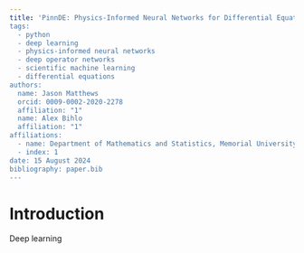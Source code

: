 ```yaml
---
title: 'PinnDE: Physics-Informed Neural Networks for Differential Equations
tags:
  - python
  - deep learning
  - physics-informed neural networks
  - deep operator networks
  - scientific machine learning
  - differential equations
authors:
  name: Jason Matthews
  orcid: 0009-0002-2020-2278
  affiliation: "1"
  name: Alex Bihlo
  affiliation: "1"
affiliations:
  - name: Department of Mathematics and Statistics, Memorial University of Newfoundland
  - index: 1
date: 15 August 2024
bibliography: paper.bib
---
```


# Introduction
Deep learning 
